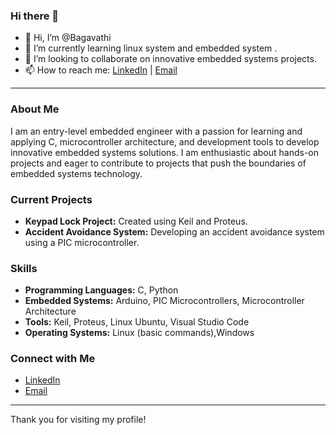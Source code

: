 ### Hi there 👋
- 👋 Hi, I’m @Bagavathi
- 🌱 I’m currently learning linux system and embedded system .
- 💞️ I’m looking to collaborate on innovative embedded systems projects.
- 📫 How to reach me: [LinkedIn](https://www.linkedin.com/in/bagavathipalanisamy) | [Email](mailto:bagavathipalanisamy11.com)

---

### About Me

I am an entry-level embedded engineer with a passion for learning and applying C, microcontroller architecture, and development tools to develop innovative embedded systems solutions. I am enthusiastic about hands-on projects and eager to contribute to projects that push the boundaries of embedded systems technology.

### Current Projects

- **Keypad Lock Project:** Created using Keil and Proteus.
- **Accident Avoidance System:** Developing an accident avoidance system using a PIC microcontroller.


### Skills

- **Programming Languages:** C, Python
- **Embedded Systems:** Arduino, PIC Microcontrollers, Microcontroller Architecture
- **Tools:** Keil, Proteus, Linux Ubuntu, Visual Studio Code
- **Operating Systems:** Linux (basic commands),Windows


### Connect with Me

- [LinkedIn](https://www.linkedin.com/in/bagavathipalanisamy)
- [Email](mailto:bagavathipalanisamy11@gmail.com)

---

Thank you for visiting my profile!


<!---
Bagavathi2002/Bagavathi2002 is a ✨ special ✨ repository because its `README.md` (this file) appears on your GitHub profile.
You can click the Preview link to take a look at your changes.
--->
